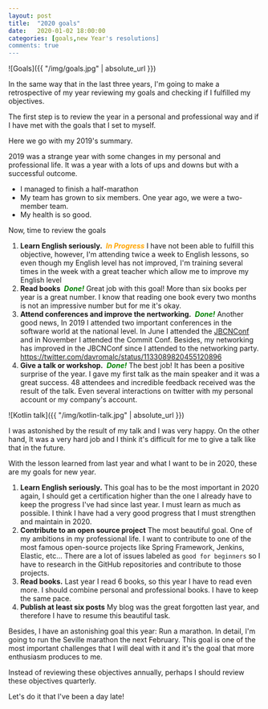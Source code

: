 ```yaml
---
layout: post
title:  "2020 goals"
date:   2020-01-02 18:00:00
categories: [goals,new Year's resolutions]
comments: true
---
```


![Goals]({{ "/img/goals.jpg" | absolute_url }})

In the same way that in the last three years,  I'm going to make a retrospective of my year reviewing my goals and checking if I fulfilled my objectives. 

The first step is to review the year in a personal and professional way and if I have met with the goals that I set to myself.

Here we go with my 2019's summary.

2019 was a strange year with some changes in my personal and professional life. It was a year with a lots of ups and downs but with a successful outcome.

- I managed to finish a half-marathon
- My team has grown to six members. One year ago, we were a two-member team. 
- My health is so good.

Now, time to review the goals

1. **Learn English seriously.** <i class="fa fa-warning" aria-hidden="true" title="In Progress" style="color: orange;font-weight: bold;">&nbsp;In Progress</i> I have not been able to fulfill this objective, however, I'm attending twice a week to English lessons, so even though my English level has not improved, I'm training several times in the week with a great teacher which allow me to improve my English level
2. **Read books** <i class="fa fa-check" aria-hidden="true" title="Done" style="color: green;font-weight: bold;">&nbsp;Done!</i> Great job with this goal! More than six books per year is a great number. I know that reading one book every two months is not an impressive number but for me it's okay.
3. **Attend conferences and improve the nertworking.** <i class="fa fa-check" aria-hidden="true" title="Done" style="color: green;font-weight: bold;">&nbsp;Done!</i>  Another good news, In  2019 I attended two important conferences in the software world at the national level. In June I attended the [JBCNConf](https://david-romero.github.io//articles/2019-06/jbcnconf-2019) and in November I attended the Commit Conf. Besides, my networking has improved in the JBCNConf since I attended to the networking party.  https://twitter.com/davromalc/status/1133089820455120896
4. **Give a talk or workshop.** <i class="fa fa-check" aria-hidden="true" title="Done" style="color: green;font-weight: bold;">&nbsp;Done!</i> The best job!  It has been a positive surprise of the year. I gave my first talk as the main speaker and it was a great success. 48 attendees and incredible feedback received was the result of the talk. Even several interactions on twitter with my personal account or my company's account. 

![Kotlin talk]({{ "/img/kotlin-talk.jpg" | absolute_url }})

I was astonished by the result of my talk and I was very happy.  On the other hand, It was a very hard job and I think it's difficult for me to give a talk like that in the future.

With the lesson learned from last year and what I want to be in 2020, these are my goals for new year.

1. **Learn English seriously.** This goal has to be the most important in 2020 again, I should get a certification higher than the one I already have to keep the progress I've had since last year. I must learn as much as possible. I think I have had a very good progress that I must strengthen and maintain in 2020.
2. **Contribute to an open source project** The most beautiful goal. One of my ambitions in my professional life. I want to contribute to one of the most famous open-source projects like Spring Framework, Jenkins, Elastic, etc... There are a lot of issues labeled as `good for beginners` so I have to research in the GitHub repositories and contribute to those projects.
3. **Read books.** Last year I read 6 books, so this year I have to read even more. I should combine personal and professional books. I have to keep the same pace.
4. **Publish at least six posts** My blog was the great forgotten last year, and therefore I have to resume this beautiful task.

Besides, I have an astonishing goal this year: Run a marathon. In detail, I'm going to run the Seville marathon the next February. This goal is one of the most important challenges that I will deal with it and it's the goal that more enthusiasm produces to me.

Instead of reviewing these objectives annually, perhaps I should review these objectives quarterly.

Let's do it that I've been a day late!  <i class="fa fa-smile-o" aria-hidden="true"></i>